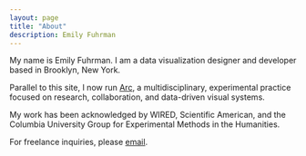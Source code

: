 ```yaml
---
layout: page
title: "About"
description: Emily Fuhrman
---
```

My name is Emily Fuhrman. I am a data visualization designer and developer based in Brooklyn, New York. 

Parallel to this site, I now run [Arc](http://arclab.co), a multidisciplinary, experimental practice focused on research, collaboration, and data-driven visual systems.

My work has been acknowledged by WIRED, Scientific American, and the Columbia University Group for Experimental Methods in the Humanities.

For freelance inquiries, please [email](mailto:emily.c.fuhrman@gmail.com). 